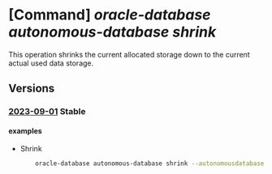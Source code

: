 # [Command] _oracle-database autonomous-database shrink_

This operation shrinks the current allocated storage down to the current actual used data storage.

## Versions

### [2023-09-01](/Resources/mgmt-plane/L3N1YnNjcmlwdGlvbnMve30vcmVzb3VyY2Vncm91cHMve30vcHJvdmlkZXJzL29yYWNsZS5kYXRhYmFzZS9hdXRvbm9tb3VzZGF0YWJhc2VzL3t9L3Nocmluaw==/2023-09-01.xml) **Stable**

<!-- mgmt-plane /subscriptions/{}/resourcegroups/{}/providers/oracle.database/autonomousdatabases/{}/shrink 2023-09-01 -->

#### examples

- Shrink
    ```bash
        oracle-database autonomous-database shrink --autonomousdatabasename <ADBS name> --resource-group <resource_group>
    ```
